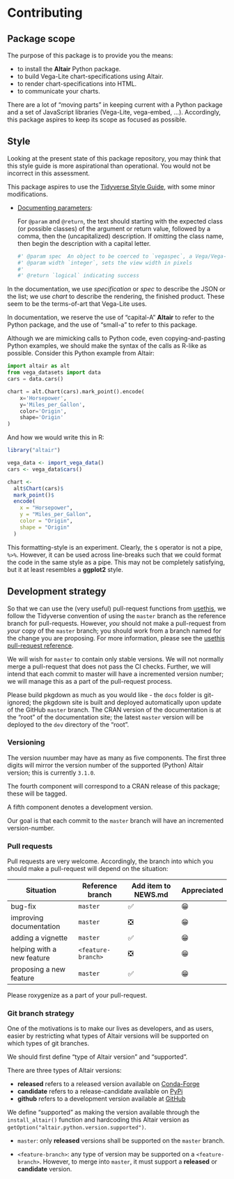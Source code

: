 Contributing
================

## Package scope

The purpose of this package is to provide you the means:

  - to install the **Altair** Python package.
  - to build Vega-Lite chart-specifications using Altair.
  - to render chart-specifications into HTML.
  - to communicate your charts.

There are a lot of “moving parts” in keeping current with a Python
package and a set of JavaScript libraries (Vega-Lite, vega-embed, …).
Accordingly, this package aspires to keep its scope as focused as
possible.

## Style

Looking at the present state of this package repository, you may think
that this style guide is more aspirational than operational. You would
not be incorrect in this assessment.

This package aspires to use the [Tidyverse Style
Guide](http://style.tidyverse.org), with some minor modifications.

  - [Documenting
    parameters](http://style.tidyverse.org/code-documentation.html#documenting-parameters):
    
    For `@param` and `@return`, the text should starting with the
    expected class (or possible classes) of the argument or return
    value, followed by a comma, then the (uncapitalized) description. If
    omitting the class name, then begin the description with a capital
    letter.
    
    ``` r
    #' @param spec  An object to be coerced to `vegaspec`, a Vega/Vega-Lite specification
    #' @param width `integer`, sets the view width in pixels
    #'
    #' @return `logical` indicating success
    ```

In the documentation, we use *specification* or *spec* to describe the
JSON or the list; we use *chart* to describe the rendering, the finished
product. These seem to be the terms-of-art that Vega-Lite uses.

In documentation, we reserve the use of “capital-A” **Altair** to refer
to the Python package, and the use of “small-a” to refer to this
package.

Although we are mimicking calls to Python code, even copying-and-pasting
Python examples, we should make the syntax of the calls as R-like as
possible. Consider this Python example from Altair:

``` python
import altair as alt
from vega_datasets import data
cars = data.cars()

chart = alt.Chart(cars).mark_point().encode(
    x='Horsepower',
    y='Miles_per_Gallon',
    color='Origin',
    shape='Origin'
)
```

And how we would write this in R:

``` r
library("altair")

vega_data <- import_vega_data()
cars <- vega_data$cars()

chart <-
  alt$Chart(cars)$
  mark_point()$
  encode(
    x = "Horsepower",
    y = "Miles_per_Gallon",
    color = "Origin",
    shape = "Origin"
  )
```

This formatting-style is an experiment. Clearly, the `$` operator is not
a pipe, `%>%`. However, it can be used across line-breaks such that we
could format the code in the same style as a pipe. This may not be
completely satisfying, but it at least resembles a **ggplot2** style.

## Development strategy

So that we can use the (very useful) pull-request functions from
[usethis](https://usethis.r-lib.org/), we follow the Tidyverse
convention of using the `master` branch as the reference branch for
pull-requests. However, *you* should not make a pull-request from *your*
copy of the `master` branch; you should work from a branch named for the
change you are proposing. For more information, please see the [usethis
pull-request
reference](https://usethis.r-lib.org/reference/pr_init.html).

We will wish for `master` to contain only stable versions. We will not
normally merge a pull-request that does not pass the CI checks. Further,
we will intend that each commit to master will have a incremented
version number; we will manage this as a part of the pull-request
process.

Please build pkgdown as much as you would like - the `docs` folder is
git-ignored; the pkgdown site is built and deployed automatically upon
update of the GitHub `master` branch. The CRAN version of the
documentation is at the “root” of the documentation site; the latest
`master` version will be deployed to the `dev` directory of the “root”.

### Versioning

The version nuumber may have as many as five components. The first three
digits will mirror the version number of the supported (Python) Altair
version; this is currently `3.1.0`.

The fourth component will correspond to a CRAN release of this package;
these will be tagged.

A fifth component denotes a development version.

Our goal is that each commit to the `master` branch will have an
incremented version-number.

### Pull requests

Pull requests are very welcome. Accordingly, the branch into which you
should make a pull-request will depend on the situation:

| Situation                  | Reference branch   | Add item to NEWS.md | Appreciated |
| -------------------------- | ------------------ | ------------------- | ----------- |
| bug-fix                    | `master`           | ✅                   | 😁           |
| improving documentation    | `master`           | ❎                   | 😁           |
| adding a vignette          | `master`           | ✅                   | 😁           |
| helping with a new feature | `<feature-branch>` | ❎                   | 😁           |
| proposing a new feature    | `master`           | ✅                   | 😁           |

Please roxygenize as a part of your pull-request.

### Git branch strategy

One of the motivations is to make our lives as developers, and as users,
easier by restricting what types of Altair versions will be supported on
which types of git branches.

We should first define “type of Altair version” and “supported”.

There are three types of Altair versions:

  - **released** refers to a released version available on
    [Conda-Forge](https://anaconda.org/conda-forge/altair)
  - **candidate** refers to a release-candidate available on
    [PyPi](https://pypi.org/project/altair)
  - **github** refers to a development version available at
    [GitHub](https://github.com/altair-viz/altair)

We define “supported” as making the version available through the
`install_altair()` function and hardcoding this Altair version as
`getOption("altair.python.version.supported")`.

  - `master`: only **released** versions shall be supported on the
    `master` branch.

  - `<feature-branch>`: any type of version may be supported on a
    `<feature-branch>`. However, to merge into `master`, it must support
    a **released** or **candidate** version.
